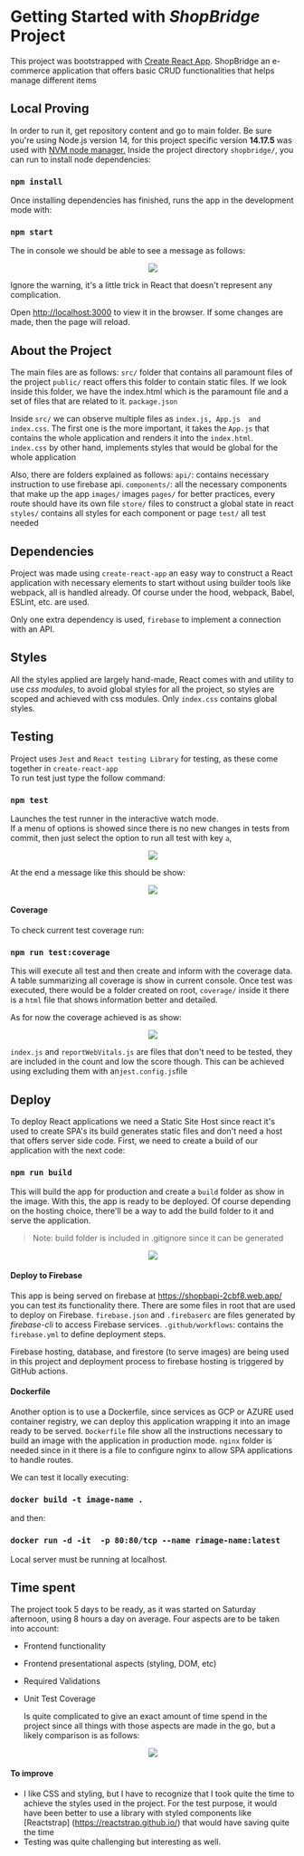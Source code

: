 
# Getting Started with *ShopBridge* Project

This project was bootstrapped  with [Create React App](https://github.com/facebook/create-react-app).
ShopBridge an e-commerce application that offers basic CRUD functionalities that helps manage different items 

## Local Proving

In order to run it, get repository content and go to main folder. Be sure you're using Node.js version 14, for this project specific version **14.17.5** was used with [NVM node manager.](https://github.com/nvm-sh/nvm) Inside the project directory `shopbridge/`, you can run to install node dependencies:

### `npm install`

Once installing dependencies has finished, runs the app in the development mode with: 
### `npm start`
The  in console we should be able to see a message as follows:


<p align="center">
  <img src="https://raw.githubusercontent.com/esneidermanzano/shopbridge/main/screenshots/1.png">
</p>

Ignore the warning, it's a little trick in React that doesn't represent any complication.

Open [http://localhost:3000](http://localhost:3000) to view it in the browser. If some changes are made,  then the page will reload.

## About the Project
The main files are as follows: 
`src/` folder that contains all paramount files of the project
`public/` react offers this folder to contain static files.  If we look inside this folder, we have the index.html  which is the paramount file and a set of files that are related to it.
`package.json` 

Inside `src/` we can observe multiple files as `index.js, App.js  and index.css`. The first one is the more important, it takes the `App.js` that contains the whole application and renders it into the `index.html`. \
`index.css` by other hand, implements styles that would be global for the whole application

Also, there are folders explained as follows:
`api/`: contains necessary instruction to use firebase api.
`components/`: all the necessary components that make up the app
`images/` images
`pages/` for better practices, every route should have its own file
`store/` files to construct a global state in react
`styles/` contains all styles for each component or page
`test/` all test needed

## Dependencies
Project was made using `create-react-app` an easy way to construct a React application with necessary elements to start  without using builder tools like webpack, all is handled already. Of course under the hood,  webpack, Babel, ESLint, etc. are used.

Only one extra dependency is used, `firebase` to implement a connection with an API.

## Styles 
All the styles applied are largely hand-made, React comes with and utility to use *css modules*, to avoid global styles for all the project, so  styles are scoped and achieved with css modules. Only `index.css` contains global styles.

## Testing
Project uses `Jest` and `React testing Library` for testing, as these come together in `create-react-app`\
To run test just type the follow command:
### `npm test`

Launches the test runner in the interactive watch mode.\
If a menu of options is showed since there is no new changes in tests from commit, then just select the option to run all test with key `a`,

<p align="center">
  <img src="https://raw.githubusercontent.com/esneidermanzano/shopbridge/main/screenshots/2.png">
</p>

At the end a message like this should be show:

<p align="center">
  <img src="https://raw.githubusercontent.com/esneidermanzano/shopbridge/main/screenshots/3.png">
</p>

#### Coverage 
To check current test coverage run:
### `npm run test:coverage`

This will execute all test and then create and inform with the coverage data. A table summarizing all coverage is show in current console. Once test was executed, there would be a folder created on root, `coverage/` inside it there is a `html` file that shows  information better and detailed.

As for now the coverage achieved is as show:

<p align="center">
  <img src="https://raw.githubusercontent.com/esneidermanzano/shopbridge/main/screenshots/4.png">
</p>

`index.js` and `reportWebVitals.js` are files that don't need to be tested, they are included in the count and low the score though. This can be achieved using excluding them with an`jest.config.js`file

## Deploy

To deploy React applications we need a Static Site Host since react it's used to create SPA's its build generates static files and don't need a host that offers server side code. First, we need to create a build of our application with the next code:

### `npm run build`

This will build the app for production and create a `build` folder as show in the image. With this, the app is ready to be deployed. Of course depending on the hosting choice, there'll be a way to add the build folder to it and serve the application.

> Note: build folder is included in .gitignore since it can be generated

<p align="center">
  <img src="https://raw.githubusercontent.com/esneidermanzano/shopbridge/main/screenshots/6.png">
</p>

#### Deploy to Firebase
This app is being served on firebase at https://shopbapi-2cbf8.web.app/ you can test its functionality there.
There are some files in root that are used to deploy on Firebase.
`firebase.json` and `.firebaserc` are files generated by *firebase-cli* to access Firebase services.
`.github/workflows`: contains the  `firebase.yml` to define deployment steps.

Firebase hosting, database, and firestore (to serve images) are being used in this project and deployment process to firebase hosting is triggered by GitHub actions.

#### Dockerfile
Another option is to use a Dockerfile, since services as GCP or AZURE used container registry, we can deploy this application wrapping it into an image ready to be served.
 `Dockerfile` file show all the instructions necessary to build an image with the application in production mode.
 `nginx` folder is needed since in it there is a file to configure nginx to allow SPA  applications to handle  routes.

We can test it locally executing:

   ### `docker build -t image-name .`

and then:

   ### `docker run -d -it  -p 80:80/tcp --name rimage-name:latest`

Local server must be running at localhost.

## Time spent

The project took 5 days to be ready, as it was started on Saturday afternoon, using 8 hours a day on average.
Four aspects are to be taken into account:

 - Frontend functionality 
 - Frontend presentational aspects (styling, DOM, etc)  
 - Required Validations 
 - Unit Test Coverage 
  
   Is quite complicated  to give an exact amount of time spend in the project since all things with those aspects are made in the go, but a likely comparison is as follows:

<p align="center">
  <img src="https://raw.githubusercontent.com/esneidermanzano/shopbridge/main/screenshots/5.png">
</p>

#### To improve
- I like CSS and styling, but I have to recognize that I took quite the time to achieve the styles used in the project. For the test purpose, it would have been  better to use a library with styled components like [Reactstrap] (https://reactstrap.github.io/) that would have saving quite the time
- Testing was quite challenging but interesting as well.

